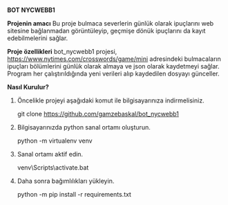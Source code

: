 <b>BOT NYCWEBB1</b> 

<b>Projenin amacı</b> 
    Bu proje bulmaca severlerin günlük olarak ipuçlarını web sitesine bağlanmadan görüntüleyip, geçmişe dönük ipuçlarını da kayıt edebilmelerini sağlar.

<b>Proje özellikleri</b> 
    bot_nycwebb1 projesi, https://www.nytimes.com/crosswords/game/mini adresindeki bulmacaların ipuçları bölümlerini günlük olarak almaya ve json olarak kaydetmeyi 
sağlar. Program her çalıştırıldığında yeni verileri alıp kaydedilen dosyayı günceller.

<b>Nasıl Kurulur?</b>
1) Öncelikle projeyi aşağıdaki komut ile bilgisayarınıza indirmelisiniz.

    git clone https://github.com/gamzebaskal/bot_nycwebb1

2) Bilgisayarınızda python sanal ortamı oluşturun.
    
    python -m virtualenv venv

3) Sanal ortamı aktif edin.
    
    venv\Scripts\activate.bat

4) Daha sonra bağımlılıkları yükleyin.

    python -m pip install -r requirements.txt